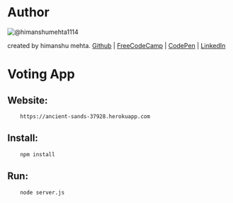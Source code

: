 # Author
![@himanshumehta1114](https://avatars2.githubusercontent.com/himanshumehta1114?&s=128)

created by himanshu mehta.
[Github](https://github.com/himanshumehta1114) | [FreeCodeCamp](http://www.freecodecamp.com/himanshumehta1114) | [CodePen](http://codepen.io/himanshumehta1114/) | [LinkedIn](https://www.linkedin.com/in/himanshumehta1114)

# Voting App

## Website:

```url
    https://ancient-sands-37928.herokuapp.com
```

## Install:

```url
    npm install
```

## Run:

```url
    node server.js
```

